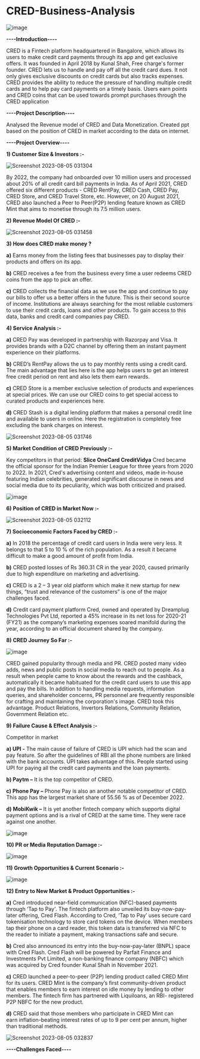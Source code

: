 # CRED-Business-Analysis

![image](https://github.com/tuneerdutta/CRED-Business-Analysis/assets/131517578/82668ed1-867a-498b-9f10-9435793a4b96)

**----Introduction----**

CRED is a Fintech platform headquartered in Bangalore, which allows its users to make credit card payments through its app and get exclusive offers. It was founded in April 2018 by Kunal Shah, Free charge's former founder. CRED lets us to handle and pay off all the credit card dues. It not only gives exclusive discounts on credit cards but also tracks expenses. CRED provides the ability to reduce the pressure of handling multiple credit cards and to help pay card payments on a timely basis. Users earn points and CRED coins that can be used towards prompt purchases through the CRED application

**----Project Description----**

Analysed the Revenue model of CRED and Data Monetization. Created ppt based on the position of CRED in market according to the data on internet.

**----Project Overview----**

**1) Customer Size & Investors :-**

![Screenshot 2023-08-05 031304](https://github.com/tuneerdutta/CRED-Business-Analysis/assets/131517578/7d3ed81a-fa57-47ea-87ba-2e1c0d61a5b9)

By 2022, the company had onboarded over 10 million users and processed about 20% of all credit card bill payments in India. As of April 2021, CRED offered six different products - CRED RentPay, CRED Cash, CRED Pay, CRED Store, and CRED Travel Store, etc. However, on 20 August 2021, CRED also launched a Peer to Peer(P2P) lending feature known as CRED Mint that aims to monetise through its 7.5 million users.          

**2) Revenue Model Of CRED :-**

![Screenshot 2023-08-05 031458](https://github.com/tuneerdutta/CRED-Business-Analysis/assets/131517578/a233dedc-18ff-42f2-8b21-34cf12a635b6)

**3) How does CRED make money ?**

**a)** Earns money from the listing fees that businesses pay to display their products and offers on its app.

**b)** CRED receives a fee from the business every time a user redeems CRED coins from the app to pick an offer.

**c)** CRED collects the financial data as we use the app and continue to pay our bills to offer  us a better offers in the future. This is their second source of income. Institutions are always searching for the most reliable customers to use their credit cards, loans and other products. To gain access to this data, banks and credit card companies pay CRED.

**4) Service Analysis :-**

**a)** CRED Pay was developed in partnership with Razorpay and Visa. It provides brands with a D2C channel by offering them an instant payment experience on their platforms.

**b)** CRED’s RentPay allows the us to pay monthly rents using a credit card. The main advantage that lies here is the app helps users to get an interest free credit period on rent and also lets them earn rewards.

**c)** CRED Store is a member exclusive selection of products and experiences at special prices. We can use our CRED coins to get special access to curated products and experiences here.

**d)** CRED Stash is a digital  lending platform that makes a personal credit line and available to users in online. Here the registration is completely free excluding the bank charges on interest.

![Screenshot 2023-08-05 031746](https://github.com/tuneerdutta/CRED-Business-Analysis/assets/131517578/09cad9c9-8817-474e-bd44-bef94db8766e)


**5) Market Condition of CRED Previously :-**

Key competitors in that period:
**Slice
OneCard
CreditVidya**
Cred became the official sponsor for the Indian Premier League for three years from 2020 to 2022. In 2021, Cred's advertising content and videos, made in-house featuring Indian celebrities, generated significant discourse in news and social media due to its peculiarity, which was both criticized and praised.

![image](https://github.com/tuneerdutta/CRED-Business-Analysis/assets/131517578/2c4ea0b0-3076-4fc8-bc52-8612efda4eaa)

**6) Position of CRED in Market Now :-**

![Screenshot 2023-08-05 032112](https://github.com/tuneerdutta/CRED-Business-Analysis/assets/131517578/7b6f62d0-d290-42a6-995b-dbcc53c8b867)

**7) Socioeconomic Factors Faced by CRED :-**

**a)** In 2018 the percentage of credit card users in India were very less. It belongs to that 5 to 10 % of the rich population. As a result it became difficult to make a good amount of profit from India.

**b)** CRED posted losses of Rs 360.31 CR in the year 2020, caused primarily due to high expenditure on marketing and advertising.

**c)** CRED is a 2 – 3 year old platform which make it new startup for new things, “trust and relevance of the customers” is one of the major challenges faced.

**d)** Credit card payment platform Cred, owned and operated by Dreamplug Technologies Pvt Ltd, reported a 45% increase in its net loss for 2020-21 (FY21) as the company’s marketing expenses soared manifold during the year, according to an official document shared by the company.

**8) CRED Journey So Far :-**

![image](https://github.com/tuneerdutta/CRED-Business-Analysis/assets/131517578/96c33068-972e-4126-8a0f-2acd683fc36f)

CRED gained popularity through media and PR. CRED posted many video adds, news and public posts in social media to reach out to people. As a result when people came to know about the rewards and the cashback, automatically it became habituated for the credit card users to use this app and pay the bills. In addition to handling media requests, information queries, and shareholder concerns, PR personnel are frequently responsible for crafting and maintaining the corporation's image. CRED took this advantage. Product Relations, Invertors Relations, Community Relation, Government Relation etc.

**9) Failure Cause & Effect Analysis :-**

Competitor in market

**a) UPI -** The main cause of failure of CRED is UPI which had the scan and pay feature. So after the guidelines of RBI all the phone numbers are linked with the bank accounts. UPI takes advantage of this. People started using UPI for paying all the credit card payments and the loan payments.

**b) Paytm –** It is the top competitor of CRED. 

**c) Phone Pay –** Phone Pay is also an another notable competitor of CRED. This app has the largest market share of 55.56 % as of December 2022.

**d) MobiKwik –** It is yet another fintech company which supports digital payment options and is  a rival of CRED at the same time. They were race against one another.

![image](https://github.com/tuneerdutta/CRED-Business-Analysis/assets/131517578/cd3c68ac-9141-4f45-ad0c-4e49a2d8aad3)

**10) PR or Media Reputation Damage :-**

![image](https://github.com/tuneerdutta/CRED-Business-Analysis/assets/131517578/55e15a89-8d34-4556-ae2a-b0a0138b2358)


**11) Growth Opportunities & Current Scenario :-**

![image](https://github.com/tuneerdutta/CRED-Business-Analysis/assets/131517578/ad38d4c7-875f-4a72-af34-a3a362196e08)


**12) Entry to New Market & Product Opportunities :-**

**a)** Cred introduced near-field communication (NFC)-based payments through ‘Tap to Pay'. The fintech platform also unveiled its buy-now-pay-later offering, Cred Flash. According to Cred, ‘Tap to Pay’ uses secure card tokenisation technology to store card tokens on the device. When members tap their phone on a card reader, this token data is transferred via NFC to the reader to initiate a payment, making transactions safe and secure.

**b)** Cred also announced its entry into the buy-now-pay-later (BNPL) space with Cred Flash. Cred Flash will be powered by Parfait Finance and Investments Pvt Limited, a non-banking finance company (NBFC) which was acquired by Cred founder Kunal Shah in November 2021.

**c)** CRED launched a peer-to-peer (P2P) lending product called CRED Mint for its users. CRED Mint is the company’s first community-driven product that enables members to earn interest on idle money by lending to other members. The fintech firm has partnered with Liquiloans, an RBI- registered P2P NBFC for the new product.

**d)** CRED said that those members who participate in CRED Mint can earn inflation-beating interest rates of up to 9 per cent per annum, higher than traditional methods.

![Screenshot 2023-08-05 032837](https://github.com/tuneerdutta/CRED-Business-Analysis/assets/131517578/9f68af1d-0e75-4764-adef-4241f734f00c)

**----Challenges Faced----**
